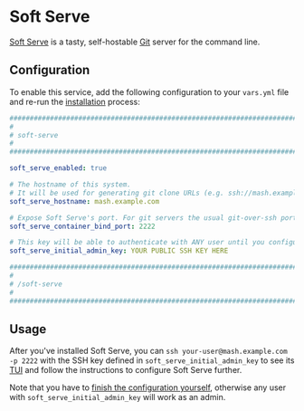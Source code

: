 # Soft Serve

[Soft Serve](https://github.com/charmbracelet/soft-serve) is a tasty, self-hostable [Git](https://git-scm.com/) server for the command line.

## Configuration

To enable this service, add the following configuration to your `vars.yml` file and re-run the [installation](../installing.md) process:

```yaml
########################################################################
#                                                                      #
# soft-serve                                                           #
#                                                                      #
########################################################################

soft_serve_enabled: true

# The hostname of this system.
# It will be used for generating git clone URLs (e.g. ssh://mash.example.com/repository.git)
soft_serve_hostname: mash.example.com

# Expose Soft Serve's port. For git servers the usual git-over-ssh port is 22
soft_serve_container_bind_port: 2222

# This key will be able to authenticate with ANY user until you configure Soft Serve
soft_serve_initial_admin_key: YOUR PUBLIC SSH KEY HERE

########################################################################
#                                                                      #
# /soft-serve                                                          #
#                                                                      #
########################################################################
```

## Usage

After you've installed Soft Serve, you can `ssh your-user@mash.example.com -p 2222` with the SSH key defined in `soft_serve_initial_admin_key` to see its [TUI](https://en.wikipedia.org/wiki/Text-based_user_interface) and follow the instructions to configure Soft Serve further.

Note that you have to [finish the configuration yourself](https://github.com/charmbracelet/soft-serve#configuration), otherwise any user with `soft_serve_initial_admin_key` will work as an admin.
